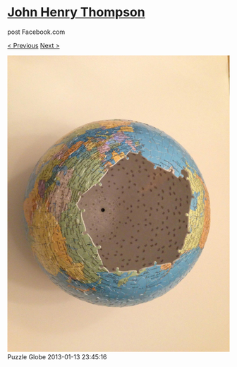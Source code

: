 # [John Henry Thompson](../README.md)
post Facebook.com

[< Previous](2013-01-13-2.md) [Next >](2013-01-13-4.md)

[![](../media/2013-01-13/Puzzle-Globe-2.jpg)](../README.md)
Puzzle Globe
2013-01-13 23:45:16
